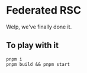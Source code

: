 # Federated RSC

Welp, we've finally done it.

## To play with it

```
pnpm i
pnpm build && pnpm start
```
